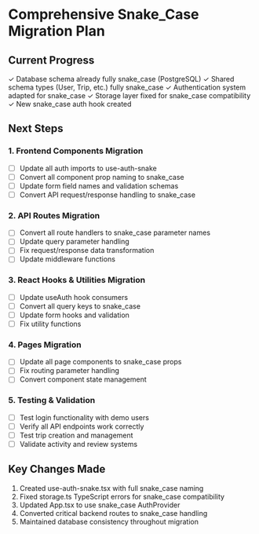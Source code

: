 # Comprehensive Snake_Case Migration Plan

## Current Progress
✓ Database schema already fully snake_case (PostgreSQL)
✓ Shared schema types (User, Trip, etc.) fully snake_case
✓ Authentication system adapted for snake_case
✓ Storage layer fixed for snake_case compatibility
✓ New snake_case auth hook created

## Next Steps

### 1. Frontend Components Migration
- [ ] Update all auth imports to use-auth-snake
- [ ] Convert all component prop naming to snake_case
- [ ] Update form field names and validation schemas
- [ ] Convert API request/response handling to snake_case

### 2. API Routes Migration  
- [ ] Convert all route handlers to snake_case parameter names
- [ ] Update query parameter handling
- [ ] Fix request/response data transformation
- [ ] Update middleware functions

### 3. React Hooks & Utilities Migration
- [ ] Update useAuth hook consumers
- [ ] Convert all query keys to snake_case
- [ ] Update form hooks and validation
- [ ] Fix utility functions

### 4. Pages Migration
- [ ] Update all page components to snake_case props
- [ ] Fix routing parameter handling
- [ ] Convert component state management

### 5. Testing & Validation
- [ ] Test login functionality with demo users
- [ ] Verify all API endpoints work correctly
- [ ] Test trip creation and management
- [ ] Validate activity and review systems

## Key Changes Made
1. Created use-auth-snake.tsx with full snake_case naming
2. Fixed storage.ts TypeScript errors for snake_case compatibility  
3. Updated App.tsx to use snake_case AuthProvider
4. Converted critical backend routes to snake_case handling
5. Maintained database consistency throughout migration